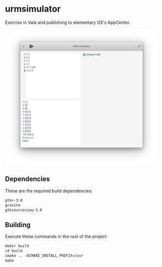 # urmsimulator
Exercise in Vala and publishing to elementary OS's AppCenter.

![Screenshot](data/screenshot.png)

## Dependencies

These are the required build dependencies:

```
gtk+-3.0
granite
gtksourceview-3.0
```

## Building

Execute these commands in the root of the project:

```
mkdir build
cd build
cmake .. -DCMAKE_INSTALL_PREFIX=/usr
make
```


